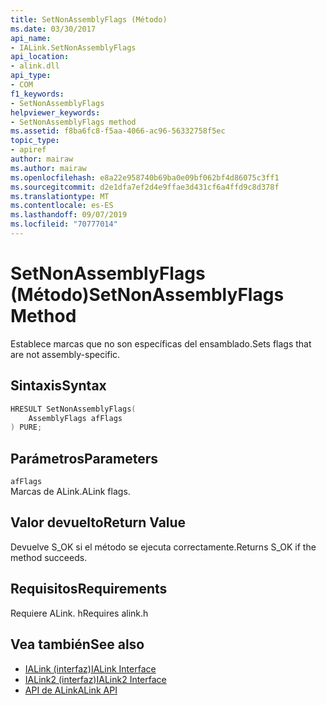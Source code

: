 ```yaml
---
title: SetNonAssemblyFlags (Método)
ms.date: 03/30/2017
api_name:
- IALink.SetNonAssemblyFlags
api_location:
- alink.dll
api_type:
- COM
f1_keywords:
- SetNonAssemblyFlags
helpviewer_keywords:
- SetNonAssemblyFlags method
ms.assetid: f8ba6fc8-f5aa-4066-ac96-56332758f5ec
topic_type:
- apiref
author: mairaw
ms.author: mairaw
ms.openlocfilehash: e8a22e958740b69ba0e09bf062bf4d86075c3ff1
ms.sourcegitcommit: d2e1dfa7ef2d4e9ffae3d431cf6a4ffd9c8d378f
ms.translationtype: MT
ms.contentlocale: es-ES
ms.lasthandoff: 09/07/2019
ms.locfileid: "70777014"
---
```

# <a name="setnonassemblyflags-method"></a><span data-ttu-id="7e93c-102">SetNonAssemblyFlags (Método)</span><span class="sxs-lookup"><span data-stu-id="7e93c-102">SetNonAssemblyFlags Method</span></span>
<span data-ttu-id="7e93c-103">Establece marcas que no son específicas del ensamblado.</span><span class="sxs-lookup"><span data-stu-id="7e93c-103">Sets flags that are not assembly-specific.</span></span>  
  
## <a name="syntax"></a><span data-ttu-id="7e93c-104">Sintaxis</span><span class="sxs-lookup"><span data-stu-id="7e93c-104">Syntax</span></span>  
  
```cpp  
HRESULT SetNonAssemblyFlags(  
    AssemblyFlags afFlags  
) PURE;  
```  
  
## <a name="parameters"></a><span data-ttu-id="7e93c-105">Parámetros</span><span class="sxs-lookup"><span data-stu-id="7e93c-105">Parameters</span></span>  
 `afFlags`  
 <span data-ttu-id="7e93c-106">Marcas de ALink.</span><span class="sxs-lookup"><span data-stu-id="7e93c-106">ALink flags.</span></span>  
  
## <a name="return-value"></a><span data-ttu-id="7e93c-107">Valor devuelto</span><span class="sxs-lookup"><span data-stu-id="7e93c-107">Return Value</span></span>  
 <span data-ttu-id="7e93c-108">Devuelve S_OK si el método se ejecuta correctamente.</span><span class="sxs-lookup"><span data-stu-id="7e93c-108">Returns S_OK if the method succeeds.</span></span>  
  
## <a name="requirements"></a><span data-ttu-id="7e93c-109">Requisitos</span><span class="sxs-lookup"><span data-stu-id="7e93c-109">Requirements</span></span>  
 <span data-ttu-id="7e93c-110">Requiere ALink. h</span><span class="sxs-lookup"><span data-stu-id="7e93c-110">Requires alink.h</span></span>  
  
## <a name="see-also"></a><span data-ttu-id="7e93c-111">Vea también</span><span class="sxs-lookup"><span data-stu-id="7e93c-111">See also</span></span>

- [<span data-ttu-id="7e93c-112">IALink (interfaz)</span><span class="sxs-lookup"><span data-stu-id="7e93c-112">IALink Interface</span></span>](ialink-interface.md)
- [<span data-ttu-id="7e93c-113">IALink2 (interfaz)</span><span class="sxs-lookup"><span data-stu-id="7e93c-113">IALink2 Interface</span></span>](ialink2-interface.md)
- [<span data-ttu-id="7e93c-114">API de ALink</span><span class="sxs-lookup"><span data-stu-id="7e93c-114">ALink API</span></span>](index.md)
